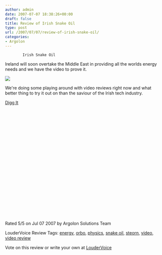 ```yaml
---
author: admin
date: 2007-07-07 18:38:26+00:00
draft: false
title: Review of Irish Snake Oil
type: post
url: /2007/07/07/review-of-irish-snake-oil/
categories:
- Argolon
---
```



    


        
            Irish Snake Oil
        
    


      

    

Ireland will soon overtake the Middle East in providing all the worlds energy needs and we have the video to prove it.


      



![](http://www.loudervoice.com/static/images/5outof5.gif)



      

    

We're doing some playing around with video reviews right now and what better thing to try it out on than the saviour of the Irish tech industry.

[Digg It](http://digg.com/hardware/World_exclsuive_video_review_of_Steorn_Orbo_Energy_Machine)


<object width="425" height="350"><embed height="350" src="http://www.youtube.com/v/5Q_ESdiF2wM" wmode="transparent" type="application/x-shockwave-flash" width="425"></embed></object>



      



Rated 5/5 on Jul 07 2007 by Argolon Solutions Team


    

LouderVoice Review Tags: [energy](http://www.loudervoice.com/tags/energy), [orbo](http://www.loudervoice.com/tags/orbo), [physics](http://www.loudervoice.com/tags/physics), [snake oil](http://www.loudervoice.com/tags/snake+oil), [steorn](http://www.loudervoice.com/tags/steorn), [video](http://www.loudervoice.com/tags/video), [video review](http://www.loudervoice.com/tags/video+review)


    

Vote on this review or write your own at [LouderVoice](http://www.loudervoice.com/reviews/351843217)




